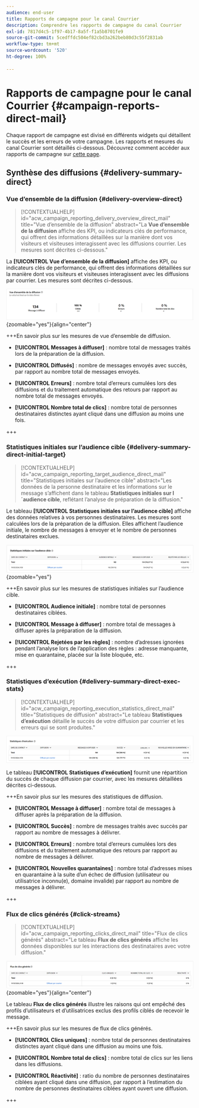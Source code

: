 ```yaml
---
audience: end-user
title: Rapports de campagne pour le canal Courrier
description: Comprendre les rapports de campagne du canal Courrier
exl-id: 7817d4c5-1f97-4b17-8a5f-f1a5b8701fe9
source-git-commit: 5cedffdc504ef82cbd3a262beb80d3c55f2831ab
workflow-type: tm+mt
source-wordcount: '520'
ht-degree: 100%

---
```


# Rapports de campagne pour le canal Courrier {#campaign-reports-direct-mail}

Chaque rapport de campagne est divisé en différents widgets qui détaillent le succès et les erreurs de votre campagne. Les rapports et mesures du canal Courrier sont détaillés ci-dessous. Découvrez comment accéder aux rapports de campagne sur [cette page](campaign-reports.md).

## Synthèse des diffusions {#delivery-summary-direct}

### Vue d’ensemble de la diffusion {#delivery-overview-direct}

>[!CONTEXTUALHELP]
>id="acw_campaign_reporting_delivery_overview_direct_mail"
>title="Vue d’ensemble de la diffusion"
>abstract="La **Vue d’ensemble de la diffusion** affiche des KPI, ou indicateurs clés de performance, qui offrent des informations détaillées sur la manière dont vos visiteurs et visiteuses interagissent avec les diffusions courrier. Les mesures sont décrites ci-dessous."

La **[!UICONTROL Vue d’ensemble de la diffusion]** affiche des KPI, ou indicateurs clés de performance, qui offrent des informations détaillées sur la manière dont vos visiteurs et visiteuses interagissent avec les diffusions par courrier. Les mesures sont décrites ci-dessous.

![](assets/direct-mail-campaign-overview.png){zoomable="yes"}{align="center"}

+++En savoir plus sur les mesures de vue d’ensemble de diffusion.

* **[!UICONTROL Messages à diffuser]** : nombre total de messages traités lors de la préparation de la diffusion.

* **[!UICONTROL Diffusés]** : nombre de messages envoyés avec succès, par rapport au nombre total de messages envoyés.

* **[!UICONTROL Erreurs]** : nombre total d’erreurs cumulées lors des diffusions et du traitement automatique des retours par rapport au nombre total de messages envoyés.

* **[!UICONTROL Nombre total de clics]** : nombre total de personnes destinataires distinctes ayant cliqué dans une diffusion au moins une fois.

+++

### Statistiques initiales sur l’audience cible {#delivery-summary-direct-initial-target}

>[!CONTEXTUALHELP]
>id="acw_campaign_reporting_target_audience_direct_mail"
>title="Statistiques initiales sur l’audience cible"
>abstract="Les données de la personne destinataire et les informations sur le message s’affichent dans le tableau **Statistiques initiales sur l´audience cible**, reflétant l’analyse de préparation de la diffusion."

Le tableau **[!UICONTROL Statistiques initiales sur l’audience cible]** affiche des données relatives à vos personnes destinataires. Les mesures sont calculées lors de la préparation de la diffusion. Elles affichent l’audience initiale, le nombre de messages à envoyer et le nombre de personnes destinataires exclues.

![](assets/direct-mail-campaign-target-audience.png){zoomable="yes"}

+++En savoir plus sur les mesures de statistiques initiales sur l’audience cible.

* **[!UICONTROL Audience initiale]** : nombre total de personnes destinataires ciblées.

* **[!UICONTROL Message à diffuser]** : nombre total de messages à diffuser après la préparation de la diffusion.

* **[!UICONTROL Rejetées par les règles]** : nombre d’adresses ignorées pendant l’analyse lors de l’application des règles : adresse manquante, mise en quarantaine, placée sur la liste bloquée, etc.

+++

### Statistiques d’exécution {#delivery-summary-direct-exec-stats}

>[!CONTEXTUALHELP]
>id="acw_campaign_reporting_execution_statistics_direct_mail"
>title="Statistiques de diffusion"
>abstract="Le tableau **Statistiques d’exécution** détaille le succès de votre diffusion par courrier et les erreurs qui se sont produites."

![](assets/direct-mail-campaign-exec.png)

Le tableau **[!UICONTROL Statistiques d’exécution]** fournit une répartition du succès de chaque diffusion par courrier, avec les mesures détaillées décrites ci-dessous.

+++En savoir plus sur les mesures des statistiques de diffusion.

* **[!UICONTROL Message à diffuser]** : nombre total de messages à diffuser après la préparation de la diffusion.

* **[!UICONTROL Succès]** : nombre de messages traités avec succès par rapport au nombre de messages à délivrer.

* **[!UICONTROL Erreurs]** : nombre total d’erreurs cumulées lors des diffusions et du traitement automatique des retours par rapport au nombre de messages à délivrer.

* **[!UICONTROL Nouvelles quarantaines]** : nombre total d’adresses mises en quarantaine à la suite d’un échec de diffusion (utilisateur ou utilisatrice inconnu(e), domaine invalide) par rapport au nombre de messages à délivrer.

+++

### Flux de clics générés {#click-streams}

>[!CONTEXTUALHELP]
>id="acw_campaign_reporting_clicks_direct_mail"
>title="Flux de clics générés"
>abstract="Le tableau **Flux de clics générés** affiche les données disponibles sur les interactions des destinataires avec votre diffusion."

![](assets/direct-mail-campaign-clicks.png){zoomable="yes"}{align="center"}

Le tableau **Flux de clics générés** illustre les raisons qui ont empêché des profils d’utilisateurs et d’utilisatrices exclus des profils ciblés de recevoir le message.

+++En savoir plus sur les mesures de flux de clics générés.

* **[!UICONTROL Clics uniques]** : nombre total de personnes destinataires distinctes ayant cliqué dans une diffusion au moins une fois.

* **[!UICONTROL Nombre total de clics]** : nombre total de clics sur les liens dans les diffusions.

* **[!UICONTROL Réactivité]** : ratio du nombre de personnes destinataires ciblées ayant cliqué dans une diffusion, par rapport à l’estimation du nombre de personnes destinataires ciblées ayant ouvert une diffusion.

+++
